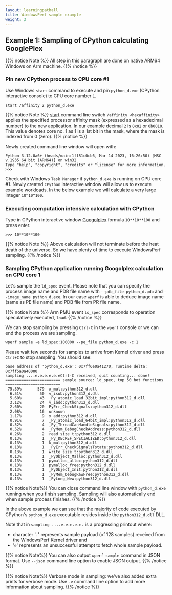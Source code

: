 ```yaml
---
layout: learningpathall
title: WindowsPerf sample example
weight: 3
---
```


## Example 1: Sampling of CPython calculating GooglePlex

{{% notice Note %}}
All step in this paragraph are done on native ARM64 Windows on Arm machine.
{{% /notice %}}

### Pin new CPython process to CPU core #1

Use Windows `start` command to execute and pin `python_d.exe` (CPython interactive console) to CPU core number `1`.

```command
start /affinity 2 python_d.exe
```

{{% notice Note %}}
[start](https://learn.microsoft.com/en-us/windows-server/administration/windows-commands/start) command line switch `/affinity <hexaffinity>` applies the specified processor affinity mask (expressed as a hexadecimal number) to the new application. In our example decimal `2` is `0x02` or `0b0010`. This value denotes core no. 1 as 1 is a 1st bit in the mask, where the mask is indexed from 0 (zero).
{{% /notice %}}

Newly created command line window will open with:
```console
Python 3.12.0a6+ (heads/main:1ff81c0cb6, Mar 14 2023, 16:26:50) [MSC v.1935 64 bit (ARM64)] on win32
Type "help", "copyright", "credits" or "license" for more information.
>>>
```

Check with Windows `Task Manager` if `python_d.exe` is running on CPU core #1. Newly created `CPython` interactive window will allow us to execute example workloads.
In the below example we will calculate a very large integer `10^10^100`.

### Executing computation intensive calculation with CPython

Type in CPython interactive window [Googolplex](https://en.wikipedia.org/wiki/Googleplex) formula `10**10**100` and press enter.

```command
>>> 10**10**100
```

{{% notice Note %}}
Above calculation will not terminate before the heat death of the universe. So we have plenty of time to execute WindowsPerf sampling.
{{% /notice %}}

### Sampling CPython application running Googolplex calculation on CPU core 1

Let's sample the `ld_spec` event. Please note that you can specify the process image name and PDB file name with `--pdb_file python_d.pdb` and `--image_name python_d.exe`. In our case `wperf` is able to deduce image name (same as PE file name) and PDB file from PR file name.

{{% notice Note %}}
Arm PMU event `ls_spec` corresponds to operation speculatively executed, `load`.
{{% /notice %}}

We can stop sampling by pressing `Ctrl-C` in the `wperf` console or we can end the process we are sampling.

```command
wperf sample -e ld_spec:100000 --pe_file python_d.exe -c 1
```
Please wait few seconds for samples to arrive from Kernel driver and press `Ctrl+C` to stop sampling. You should see:
```console
base address of 'python_d.exe': 0x7ff6e0a41270, runtime delta: 0x7ff5a0a40000
sampling ....e.e.e.e.e.eCtrl-C received, quit counting... done!
======================== sample source: ld_spec, top 50 hot functions ========================
 75.39%       579  x_mul:python312_d.dll
  6.51%        50  v_isub:python312_d.dll
  5.60%        43  _Py_atomic_load_32bit_impl:python312_d.dll
  3.12%        24  v_iadd:python312_d.dll
  2.60%        20  PyErr_CheckSignals:python312_d.dll
  2.08%        16  unknown
  1.17%         9  x_add:python312_d.dll
  0.91%         7  _Py_atomic_load_64bit_impl:python312_d.dll
  0.52%         4  _Py_ThreadCanHandleSignals:python312_d.dll
  0.52%         4  _PyMem_DebugCheckAddress:python312_d.dll
  0.26%         2  read_size_t:python312_d.dll
  0.13%         1  _Py_DECREF_SPECIALIZED:python312_d.dll
  0.13%         1  k_mul:python312_d.dll
  0.13%         1  _PyErr_CheckSignalsTstate:python312_d.dll
  0.13%         1  write_size_t:python312_d.dll
  0.13%         1  _PyObject_Malloc:python312_d.dll
  0.13%         1  pymalloc_alloc:python312_d.dll
  0.13%         1  pymalloc_free:python312_d.dll
  0.13%         1  _PyObject_Init:python312_d.dll
  0.13%         1  _PyMem_DebugRawFree:python312_d.dll
  0.13%         1  _PyLong_New:python312_d.dll
```

{{% notice  Note%}}
You can close command line window with `python_d.exe` running when you finish sampling. Sampling will also automatically end when sample process finishes.
{{% /notice %}}

In the above example we can see that the majority of code executed by CPython's `python_d.exe` executable resides inside the `python312_d.dll` DLL.

Note that in `sampling ....e.e.e.e.e.` is a progressing printout where:
* character '`.`' represents sample payload (of 128 samples) received from the WindowsPerf Kernel driver and
* '`e`' represents an unsuccessful attempt to fetch whole sample payload.

{{% notice  Note%}}
You can also output `wperf sample` command in JSON format. Use `--json` command line option to enable JSON output.
{{% /notice %}}

{{% notice  Note%}}
Verbose mode in sampling: we've also added extra prints for verbose mode. Use `-v` command line option to add more information about sampling.
{{% /notice %}}

